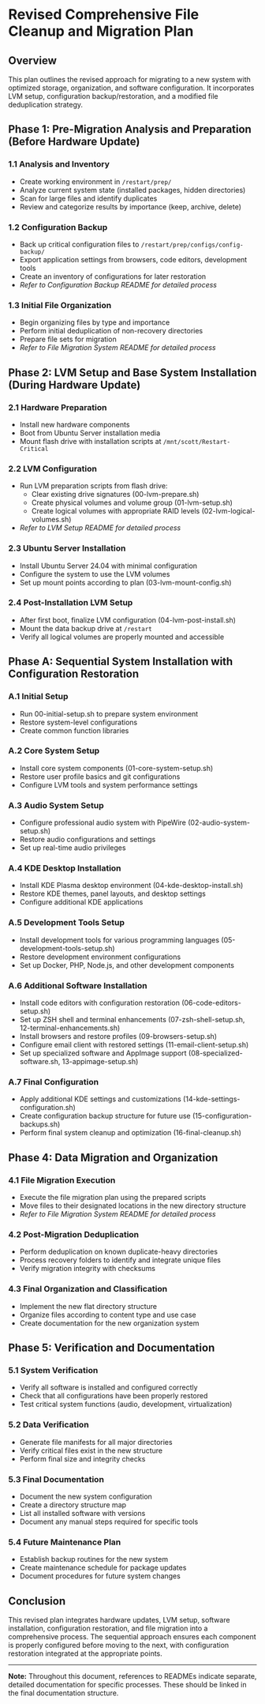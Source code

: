 # Revised Comprehensive File Cleanup and Migration Plan

## Overview
This plan outlines the revised approach for migrating to a new system with optimized storage, organization, and software configuration. It incorporates LVM setup, configuration backup/restoration, and a modified file deduplication strategy.

## Phase 1: Pre-Migration Analysis and Preparation (Before Hardware Update)

### 1.1 Analysis and Inventory
- Create working environment in `/restart/prep/`
- Analyze current system state (installed packages, hidden directories)
- Scan for large files and identify duplicates
- Review and categorize results by importance (keep, archive, delete)

### 1.2 Configuration Backup
- Back up critical configuration files to `/restart/prep/configs/config-backup/`
- Export application settings from browsers, code editors, development tools
- Create an inventory of configurations for later restoration
- *Refer to Configuration Backup README for detailed process*

### 1.3 Initial File Organization
- Begin organizing files by type and importance
- Perform initial deduplication of non-recovery directories
- Prepare file sets for migration
- *Refer to File Migration System README for detailed process*

## Phase 2: LVM Setup and Base System Installation (During Hardware Update)

### 2.1 Hardware Preparation
- Install new hardware components
- Boot from Ubuntu Server installation media
- Mount flash drive with installation scripts at `/mnt/scott/Restart-Critical`

### 2.2 LVM Configuration 
- Run LVM preparation scripts from flash drive:
  - Clear existing drive signatures (00-lvm-prepare.sh)
  - Create physical volumes and volume group (01-lvm-setup.sh)
  - Create logical volumes with appropriate RAID levels (02-lvm-logical-volumes.sh)
- *Refer to LVM Setup README for detailed process*

### 2.3 Ubuntu Server Installation
- Install Ubuntu Server 24.04 with minimal configuration
- Configure the system to use the LVM volumes
- Set up mount points according to plan (03-lvm-mount-config.sh)

### 2.4 Post-Installation LVM Setup
- After first boot, finalize LVM configuration (04-lvm-post-install.sh)
- Mount the data backup drive at `/restart` 
- Verify all logical volumes are properly mounted and accessible

## Phase A: Sequential System Installation with Configuration Restoration

### A.1 Initial Setup
- Run 00-initial-setup.sh to prepare system environment
- Restore system-level configurations 
- Create common function libraries

### A.2 Core System Setup
- Install core system components (01-core-system-setup.sh)
- Restore user profile basics and git configurations
- Configure LVM tools and system performance settings

### A.3 Audio System Setup
- Configure professional audio system with PipeWire (02-audio-system-setup.sh)
- Restore audio configurations and settings
- Set up real-time audio privileges

### A.4 KDE Desktop Installation
- Install KDE Plasma desktop environment (04-kde-desktop-install.sh)
- Restore KDE themes, panel layouts, and desktop settings
- Configure additional KDE applications

### A.5 Development Tools Setup
- Install development tools for various programming languages (05-development-tools-setup.sh)
- Restore development environment configurations
- Set up Docker, PHP, Node.js, and other development components

### A.6 Additional Software Installation
- Install code editors with configuration restoration (06-code-editors-setup.sh)
- Set up ZSH shell and terminal enhancements (07-zsh-shell-setup.sh, 12-terminal-enhancements.sh)
- Install browsers and restore profiles (09-browsers-setup.sh)
- Configure email client with restored settings (11-email-client-setup.sh)
- Set up specialized software and AppImage support (08-specialized-software.sh, 13-appimage-setup.sh)

### A.7 Final Configuration
- Apply additional KDE settings and customizations (14-kde-settings-configuration.sh)
- Create configuration backup structure for future use (15-configuration-backups.sh)
- Perform final system cleanup and optimization (16-final-cleanup.sh)

## Phase 4: Data Migration and Organization

### 4.1 File Migration Execution
- Execute the file migration plan using the prepared scripts
- Move files to their designated locations in the new directory structure
- *Refer to File Migration System README for detailed process*

### 4.2 Post-Migration Deduplication
- Perform deduplication on known duplicate-heavy directories
- Process recovery folders to identify and integrate unique files
- Verify migration integrity with checksums

### 4.3 Final Organization and Classification
- Implement the new flat directory structure
- Organize files according to content type and use case
- Create documentation for the new organization system

## Phase 5: Verification and Documentation

### 5.1 System Verification
- Verify all software is installed and configured correctly
- Check that all configurations have been properly restored
- Test critical system functions (audio, development, virtualization)

### 5.2 Data Verification
- Generate file manifests for all major directories
- Verify critical files exist in the new structure
- Perform final size and integrity checks

### 5.3 Final Documentation
- Document the new system configuration
- Create a directory structure map
- List all installed software with versions
- Document any manual steps required for specific tools

### 5.4 Future Maintenance Plan
- Establish backup routines for the new system
- Create maintenance schedule for package updates
- Document procedures for future system changes

## Conclusion
This revised plan integrates hardware updates, LVM setup, software installation, configuration restoration, and file migration into a comprehensive process. The sequential approach ensures each component is properly configured before moving to the next, with configuration restoration integrated at the appropriate points.

---

**Note:** Throughout this document, references to READMEs indicate separate, detailed documentation for specific processes. These should be linked in the final documentation structure.
